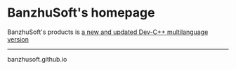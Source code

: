 # BanzhuSoft's homepage

BanzhuSoft's products is [a new and updated Dev-C++ multilanguage version](https://banzhusoft.github.io/devcpp-cn/)

----
banzhusoft.github.io
